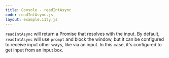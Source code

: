 ```yaml
---
title: Console - readIntAsync
code: readIntAsync.js
layout: example.11ty.js
---
```


`readIntAsync` will return a Promise that resolves with the input.
By default, `readIntAsync` will use `prompt` and block the window, but it can be configured to receive input other ways, like via an input.
In this case, it's configured to get input from an input box.
